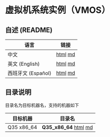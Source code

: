 # 虚拟机系统实例（VMOS）

## 自述 (README)

| 语言 | 链接 |
|------|------|
| 中文 | [html](./index.html) [md](./README.md) |
| 英文 (English) | [html](./index.en.html) [md](./README.en.md) |
| 西班牙文 (Español) | [html](./index.es.html) [md](./README.es.md) |

## 目录说明

 目录名为目标机器名，支持的机器如下

| 目标机器 | 目录名 |
|------------------|-----|
| Q35 x86_64 | **Q35_x86_64** [html](./Q35_x86_64/index.html) [md](./Q35_x86_64/README.md) |
